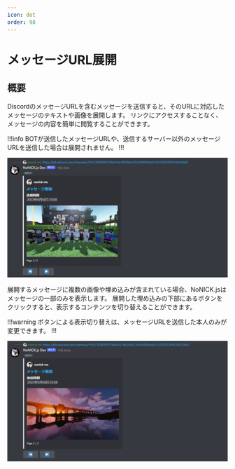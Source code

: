 ```yaml
---
icon: dot
order: 98
---
```


# メッセージURL展開
## 概要
DiscordのメッセージURLを含むメッセージを送信すると、そのURLに対応したメッセージのテキストや画像を展開します。
リンクにアクセスすることなく、メッセージの内容を簡単に閲覧することができます。

!!!info
BOTが送信したメッセージURLや、送信するサーバー以外のメッセージURLを送信した場合は展開されません。
!!!

![](/static/features/message-expansion/1.png)

展開するメッセージに複数の画像や埋め込みが含まれている場合、NoNICK.jsはメッセージの一部のみを表示します。
展開した埋め込みの下部にあるボタンをクリックすると、表示するコンテンツを切り替えることができます。

!!!warning
ボタンによる表示切り替えは、メッセージURLを送信した本人のみが変更できます。
!!!

![](/static/features/message-expansion/2.png)